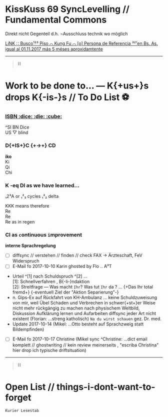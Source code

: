 # KissKuss 69 SyncLevelling // Fundamental Commons

Direkt nicht Gegenteil d.h. ¬Ausschluss technik wo möglich

[LiNK ∷ Busco¹²³ Piso ⌒ Kung Fu ⌒ [o] Persona de Referencia ³²¹en Bs. As. igual al 01.11.2017 más 5 méses aproxidamtente](https://gitlab.com/xcheck/fellows/snippets/1680886)

---
> :chains:

# Work to be done to… — K{+us+}s drops K{-is-}s // To Do List :soccer:

### [ISBN :dice: :die: :cube:](https://gitlab.com/xcheck/fellows/snippets/1680925)

^SI BN Dice  
US ▽ blind


### D{+IS+}C {+→+} CD

**iko**  
Ki  
Qi  
Chi  


### K -eq DI as we have learned…

₁2³A or ₁²₃ cycles ₁³₂ delta

KKK means therefore  
Re  
Re  
Re as in regen


### CI as `c`ontinuous `i`mprovement

**interne Sprachregelung**  
- [ ]  diffsync // verstehen // finden // check FAX → Ärzteschaft, FeV Widerspruch
- [ ]  E-Mail fo 2017-10-10 Karin ghosted by Flo .. A³T  
*  Urteil ^[1] nach Schuldspruch ^[2] …  
[1]: Schnellverfahren , B{-li-}ndaktion  
[2]: Streitfrage — Was macht `Ihr`? Was tut `Ihr` da ? … {+Das Ihr total fremd+} {-eventuell Ziel der "Aktion Separierung"-}  
*  n. Gips-Ex auf Rückfahrt von KH-Ambulanz … keine Schuldzuweisung von mir, weil Übel Schaden und Verbrechen in schwer{+st+}er Weise nicht mehr rückgängig zu machen nach physischem Weltbild, Diskussion Aufklärung lernen und Aufarbeiten diffsync jeder Art nicht existent (Florian: …streng katholisch) `Na du wirst schauen` gez. Dr. med.
*  Update 2017-10-14 (Mikel: …Otto besteht auf Sprachzweig statt Bildempfinden)
- [ ]  E-Mail fo 2017-10-17 Christine (Mikel sync ^Christine: …dict email komplett // ghostwriting // kein review meinerseits , "escriba Christina" hier drop ich typische driftsituation)


---
> :chains:

# Open List // things-i-dont-want-to-forget

```
Kurier Lesestab
```